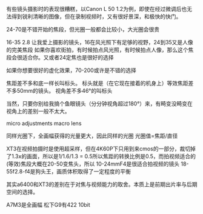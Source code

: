 有些镜头摄影时的表现很糟糕，以Canon L 50 1.2为例，即使在经过微调后也无法得到锐利清晰的图像，但在录制视频时，又有很好景深，和极快的快门。

24-70是不错开始的焦段，但光圈一般都会比较小，大光圈会很贵

16-35 2.8 让我爱上摄影的镜头，16在风光照下有足够的视野，24到35又是人像的完美焦段
如果你喜欢街拍，有时候拍点风光照，有时候拍点人像，那么这个焦段会很适合你。又或者24定焦也是很好的选择

如果你想要很好的虚化效果，70-200或许是不错的选择


焦距差不多和底一样长叫标头。
标头就是（在它现在接着的机身上）等效焦距差不多50mm的镜头。
视角差不多46°的叫标头

当然，只要你别给我搞个鱼眼镜头（分分钟视角超过180°）来，有畸变没畸变在视角上的差别一般不太大。

micro adjustments
macro lens

同样光圈下，全画幅获得的光量更大，因此同样的光圈
光圈值=焦距/直径

XT3在视频拍摄时是使用超采样，但在4K60P下只用到来cmos的一部分，裁切掉了1.3x的画面，所以是1/1.6/1.3 = 0.5所以焦距的转换比例是0.5，而拍视频适合的(等效)焦段大概在20-50变焦头，所以
10-24mmF4是很适合拍视频的镜头
18-55f2.8-f4是狗头王，画质体积取得了一定程度的平衡


其实a6400和XT3的差别在于对焦与视频能力的取舍。本质上是前期出片率与后期空间的选择。

A7M3是全画幅
松下G9有422 10bit

[1]: https://www.zhihu.com/question/21079890 "如何理解APS-C画幅与全画幅等效焦距的透视效果？（以人像为例）"

[2]: https://zhuanlan.zhihu.com/p/32486184 "不同焦段镜头的透视和畸变是什么样的？什么是镜头的畸变？什么是镜头的透视？ - ChanChiang的文章 - 知乎"


[3]: https://www.zhihu.com/question/40095076/answer/84805427 "同焦距APS-C画幅镜头所产生的“畸变” 与全幅镜头“畸变”一样吗？ - 砸场子的回答 - 知乎"